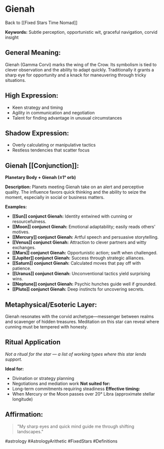 # Gienah

Back to [[Fixed Stars Time Nomad]]


**Keywords:** Subtle perception, opportunistic wit, graceful navigation, corvid insight

## General Meaning:
Gienah (Gamma Corvi) marks the wing of the Crow. Its symbolism is tied to clever observation and the ability to adapt quickly. Traditionally it grants a sharp eye for opportunity and a knack for maneuvering through tricky situations.

## High Expression:
- Keen strategy and timing
- Agility in communication and negotiation
- Talent for finding advantage in unusual circumstances

## Shadow Expression:
- Overly calculating or manipulative tactics
- Restless tendencies that scatter focus

## Gienah [[Conjunction]]:

**Planetary Body + Gienah (≤1° orb)**

**Description:**
Planets meeting Gienah take on an alert and perceptive quality. The influence favors quick thinking and the ability to seize the moment, especially in social or business matters.

**Examples:**
- **[[Sun]] conjunct Gienah:** Identity entwined with cunning or resourcefulness.
- **[[Moon]] conjunct Gienah:** Emotional adaptability; easily reads others' motives.
- **[[Mercury]] conjunct Gienah:** Artful speech and persuasive storytelling.
- **[[Venus]] conjunct Gienah:** Attraction to clever partners and witty exchanges.
- **[[Mars]] conjunct Gienah:** Opportunistic action; swift when challenged.
- **[[Jupiter]] conjunct Gienah:** Success through strategic alliances.
- **[[Saturn]] conjunct Gienah:** Calculated moves that pay off with patience.
- **[[Uranus]] conjunct Gienah:** Unconventional tactics yield surprising wins.
- **[[Neptune]] conjunct Gienah:** Psychic hunches guide well if grounded.
- **[[Pluto]] conjunct Gienah:** Deep instincts for uncovering secrets.

## Metaphysical/Esoteric Layer:
Gienah resonates with the corvid archetype—messenger between realms and scavenger of hidden treasures. Meditation on this star can reveal where cunning must be tempered with honesty.

## Ritual Application
*Not a ritual for the star — a list of working types where this star lends support.*

**Ideal for:**
- Divination or strategy planning
- Negotiations and mediation work
**Not suited for:**
- Long-term commitments requiring steadiness
**Effective timing:**
- When Mercury or the Moon passes over 20° Libra (approximate stellar longitude)

## Affirmation:

> "My sharp eyes and quick mind guide me through shifting landscapes."

#astrology #AstrologyArithetic #FixedStars #Definitions

